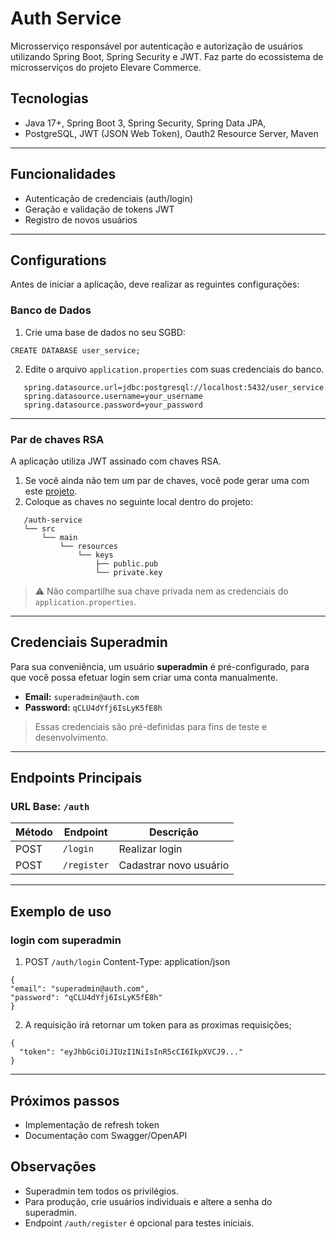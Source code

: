 # Auth Service

Microsserviço responsável por autenticação e autorização de usuários utilizando Spring Boot, Spring Security e JWT.
Faz parte do ecossistema de microsserviços do projeto Elevare Commerce.

## Tecnologias
- Java 17+, Spring Boot 3, Spring Security, Spring Data JPA, 
- PostgreSQL, JWT (JSON Web Token), Oauth2 Resource Server, Maven
---
## Funcionalidades
- Autenticação de credenciais (auth/login)
- Geração e validação de tokens JWT
- Registro de novos usuários
---
## Configurations
Antes de iniciar a aplicação, deve realizar as reguintes configurações:



### Banco de Dados

1. Crie uma base de dados no seu SGBD:
 ```
 CREATE DATABASE user_service;
 ```
2. Edite o arquivo ``application.properties`` com suas credenciais do banco.

````
   spring.datasource.url=jdbc:postgresql://localhost:5432/user_service
   spring.datasource.username=your_username
   spring.datasource.password=your_password
````
---

### Par de chaves RSA
A aplicação utiliza JWT assinado com chaves RSA.

1. Se você ainda não tem um par de chaves, você pode gerar uma com este [projeto](https://github.com/Dev-Erick-Marques/rsa256-key-pair-generator).
2. Coloque as chaves no seguinte local dentro do projeto:
````
   /auth-service
   └── src
       └── main
           └── resources
               └── keys
                   ├── public.pub
                   └── private.key 

````
> ⚠️ Não compartilhe sua chave privada nem as credenciais do ``application.properties``.

---
## Credenciais Superadmin 
Para sua conveniência, um usuário **superadmin** é pré-configurado, para que você possa efetuar login sem criar uma conta manualmente.
- **Email:** `superadmin@auth.com`
- **Password:** `qCLU4dYfj6IsLyK5fE8h`

> Essas credenciais são pré-definidas para fins de teste e desenvolvimento.
---

## Endpoints Principais
### URL Base: `/auth`
| Método | Endpoint       | Descrição             |
| ------ | -------------- | --------------------- |
| POST   | `/login`       | Realizar login        |
| POST   | `/register`    | Cadastrar novo usuário|
___
## Exemplo de uso
### login com superadmin
1. POST ``/auth/login``
   Content-Type: application/json
````
{
"email": "superadmin@auth.com",
"password": "qCLU4dYfj6IsLyK5fE8h"
}
````
2. A requisição irá retornar um token para as proximas requisições;
````
{
  "token": "eyJhbGciOiJIUzI1NiIsInR5cCI6IkpXVCJ9..."
}

````
---



## Próximos passos
- Implementação de refresh token
- Documentação com Swagger/OpenAPI

## Observações
- Superadmin tem todos os privilégios. 
- Para produção, crie usuários individuais e altere a senha do superadmin. 
- Endpoint ``/auth/register`` é opcional para testes iniciais.